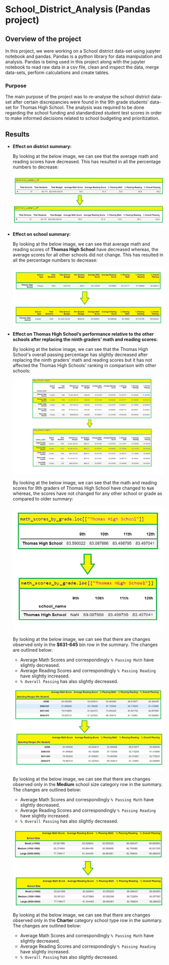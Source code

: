 # School_District_Analysis (Pandas project)

## Overview of the project 

In this project, we were working on a School district data-set using jupyter notebook and pandas. Pandas is a python
library for data manipulation and analysis. Pandas is being used in this project along with the jupyter notebook to
read raw data in a csv file, clean and inspect the data, merge data-sets, perform calculations and create tables.

### Purpose 

The main purpose of the project was to re-analyse the school district data-set after certain discrepancies were found in the 9th grade students' data-set for Thomas High School. The analysis was required to be done regarding the school funding and standardized student test scores in order to make informed decisions related to school budgeting and prioritization.

## Results

- **Effect on district summary:**
  
  By looking at the below image, we can see that the average math and reading scores have decreased.
  This has resulted in all the percentage numbers to decrease:

  ![district_summary](Image_analysis/district_summary.png)

- **Effect on school summary:**

  By looking at the below image, we can see that average math and reading scores of **Thomas High School** have decreased
  whereas, the average scores for all other schools did not change. This has resulted in all the percentage numbers to decrease:

  ![school_summary](Image_analysis/school_summary.png)

 - **Effect on Thomas High School’s performance relative to the other schools after replacing the ninth graders’ math and reading     scores:**

   By looking at the below image, we can see that the Thomas High School's overall passing percentage has slightly decreased after replacing the ninth graders' math and reading scores but it has not affected the Thomas High Schools' ranking in comparison with other schools:

    ![rank](Image_analysis/rank.png)

    By looking at the below image, we can see that the math and reading scores for 9th graders of Thomas High School have changed
    to `NaN` whereas, the scores have not changed for any other school or grade as compared to older summary:

    ![math_grade_summary](Image_analysis/math_grade_summary.png)

    By looking at the below image, we can see that there are changes observed only in the **$631-645** bin row in the summary.
    The changes are outlined below:
    - Average Math Scores and correspondingly `% Passing Math` have slightly decreased.
    - Average Reading Scores and correspondingly `% Passing Reading` have slightly increased.
    - `% Overall Passing` has also slightly decreased.

    ![spending_summary](Image_analysis/spending_summary.png)

    By looking at the below image, we can see that there are changes observed only in the **Medium** school size category row in
    the summary. The changes are outlined below:
    - Average Math Scores and correspondingly `% Passing Math` have slightly decreased.
    - Average Reading Scores and correspondingly `% Passing Reading` have slightly increased.
    - `% Overall Passing` has also slightly decreased.

    ![size_summary](Image_analysis/size_summary.png)

    By looking at the below image, we can see that there are changes observed only in the **Charter** category school type row in
    the summary. The changes are outlined below:
    - Average Math Scores and correspondingly `% Passing Math` have slightly decreased.
    - Average Reading Scores and correspondingly `% Passing Reading` have slightly increased.
    - `% Overall Passing` has also slightly decreased.